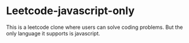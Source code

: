 # Leetcode-javascript-only

This is a leetcode clone where users can solve coding problems. But the only language it supports is javascript.
